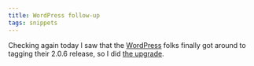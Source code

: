 ```yaml
---
title: WordPress follow-up
tags: snippets
---
```


Checking again today I saw that the [WordPress](http://wordpress.org/) folks finally got around to tagging their 2.0.6 release, so I did [the upgrade](http://www.wincent.com/knowledge-base/Upgrading_from_WordPress_2.0.5_to_2.0.6_using_Subversion).
